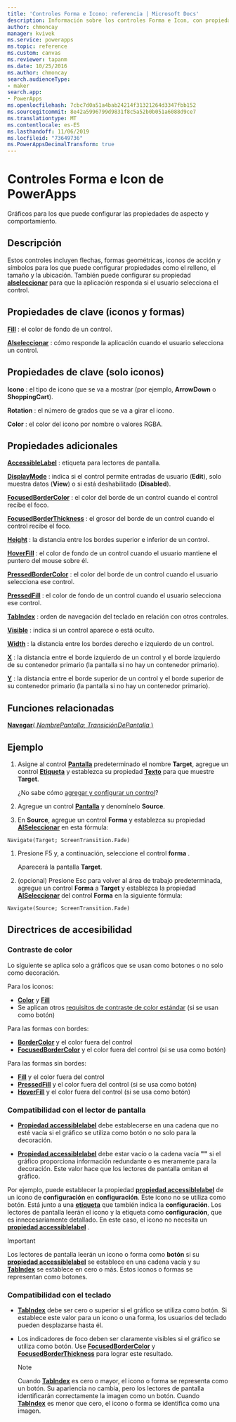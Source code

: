 ```yaml
---
title: 'Controles Forma e Icono: referencia | Microsoft Docs'
description: Información sobre los controles Forma e Icon, con propiedades y ejemplos
author: chmoncay
manager: kvivek
ms.service: powerapps
ms.topic: reference
ms.custom: canvas
ms.reviewer: tapanm
ms.date: 10/25/2016
ms.author: chmoncay
search.audienceType:
- maker
search.app:
- PowerApps
ms.openlocfilehash: 7cbc7d0a51a4bab24214f31321264d3347fbb152
ms.sourcegitcommit: 8e42a5996799d9831f8c5a52b0b051a6088d9ce7
ms.translationtype: MT
ms.contentlocale: es-ES
ms.lasthandoff: 11/06/2019
ms.locfileid: "73649736"
ms.PowerAppsDecimalTransform: true
---
```

# <a name="shape-controls-and-icon-controls-in-powerapps"></a>Controles Forma e Icon de PowerApps
Gráficos para los que puede configurar las propiedades de aspecto y comportamiento.

## <a name="description"></a>Descripción
Estos controles incluyen flechas, formas geométricas, iconos de acción y símbolos para los que puede configurar propiedades como el relleno, el tamaño y la ubicación. También puede configurar su propiedad **[alseleccionar](properties-core.md)** para que la aplicación responda si el usuario selecciona el control.

## <a name="key-properties-icons-and-shapes"></a>Propiedades de clave (iconos y formas)
**[Fill](properties-color-border.md)** : el color de fondo de un control.

**[Alseleccionar](properties-core.md)** : cómo responde la aplicación cuando el usuario selecciona un control.

## <a name="key-properties-icons-only"></a>Propiedades de clave (solo iconos)

**Icono** : el tipo de icono que se va a mostrar (por ejemplo, **ArrowDown** o **ShoppingCart**). 

**Rotation** : el número de grados que se va a girar el icono. 

**Color** : el color del icono por nombre o valores RGBA.

## <a name="additional-properties"></a>Propiedades adicionales
**[AccessibleLabel](properties-accessibility.md)** : etiqueta para lectores de pantalla.

**[DisplayMode](properties-core.md)** : indica si el control permite entradas de usuario (**Edit**), solo muestra datos (**View**) o si está deshabilitado (**Disabled**).

**[FocusedBorderColor](properties-color-border.md)** : el color del borde de un control cuando el control recibe el foco.

**[FocusedBorderThickness](properties-color-border.md)** : el grosor del borde de un control cuando el control recibe el foco.

**[Height](properties-size-location.md)** : la distancia entre los bordes superior e inferior de un control.

**[HoverFill](properties-color-border.md)** : el color de fondo de un control cuando el usuario mantiene el puntero del mouse sobre él.

**[PressedBorderColor](properties-color-border.md)** : el color del borde de un control cuando el usuario selecciona ese control.

**[PressedFill](properties-color-border.md)** : el color de fondo de un control cuando el usuario selecciona ese control.

**[TabIndex](properties-accessibility.md)** : orden de navegación del teclado en relación con otros controles.

**[Visible](properties-core.md)** : indica si un control aparece o está oculto.

**[Width](properties-size-location.md)** : la distancia entre los bordes derecho e izquierdo de un control.

**[X](properties-size-location.md)** : la distancia entre el borde izquierdo de un control y el borde izquierdo de su contenedor primario (la pantalla si no hay un contenedor primario).

**[Y](properties-size-location.md)** : la distancia entre el borde superior de un control y el borde superior de su contenedor primario (la pantalla si no hay un contenedor primario).

## <a name="related-functions"></a>Funciones relacionadas

[**Navegar**( *NombrePantalla*; *TransiciónDePantalla* )](../functions/function-navigate.md)

## <a name="example"></a>Ejemplo

1. Asigne al control **[Pantalla](control-screen.md)** predeterminado el nombre **Target**, agregue un control **[Etiqueta](control-text-box.md)** y establezca su propiedad **[Texto](properties-core.md)** para que muestre **Target**.

    ¿No sabe cómo [agregar y configurar un control](../add-configure-controls.md)?

1. Agregue un control **[Pantalla](control-screen.md)** y denomínelo **Source**.

1. En **Source**, agregue un control **Forma** y establezca su propiedad **[AlSeleccionar](properties-core.md)** en esta fórmula:

  `Navigate(Target; ScreenTransition.Fade)`
  
1. Presione F5 y, a continuación, seleccione el control **forma** .

    Aparecerá la pantalla **Target**.

1. (opcional) Presione Esc para volver al área de trabajo predeterminada, agregue un control **Forma** a **Target** y establezca la propiedad **[AlSeleccionar](properties-core.md)** del control **Forma** en la siguiente fórmula:

  `Navigate(Source; ScreenTransition.Fade)`

## <a name="accessibility-guidelines"></a>Directrices de accesibilidad

### <a name="color-contrast"></a>Contraste de color

Lo siguiente se aplica solo a gráficos que se usan como botones o no solo como decoración.

Para los iconos:
- **[Color](properties-color-border.md)** y **[Fill](properties-color-border.md)**
- Se aplican otros [requisitos de contraste de color estándar](../accessible-apps-color.md) (si se usan como botón)

Para las formas con bordes:
- **[BorderColor](properties-color-border.md)** y el color fuera del control
- **[FocusedBorderColor](properties-color-border.md)** y el color fuera del control (si se usa como botón)

Para las formas sin bordes:
- **[Fill](properties-color-border.md)** y el color fuera del control
- **[PressedFill](properties-color-border.md)** y el color fuera del control (si se usa como botón)
- **[HoverFill](properties-color-border.md)** y el color fuera del control (si se usa como botón)

### <a name="screen-reader-support"></a>Compatibilidad con el lector de pantalla
- **[Propiedad accessiblelabel](properties-accessibility.md)** debe establecerse en una cadena que no esté vacía si el gráfico se utiliza como botón o no solo para la decoración.

- **[Propiedad accessiblelabel](properties-accessibility.md)** debe estar vacío o la cadena vacía **""** si el gráfico proporciona información redundante o es meramente para la decoración. Este valor hace que los lectores de pantalla omitan el gráfico.

Por ejemplo, puede establecer la propiedad **[propiedad accessiblelabel](properties-accessibility.md)** de un icono de **configuración** en **configuración**. Este icono no se utiliza como botón. Está junto a una **[etiqueta](control-text-box.md)** que también indica la **configuración**. Los lectores de pantalla leerán el icono y la etiqueta como **configuración**, que es innecesariamente detallado. En este caso, el icono no necesita un **[propiedad accessiblelabel](properties-accessibility.md)** .

> [!IMPORTANT]
> Los lectores de pantalla leerán un icono o forma como **botón** si su **[propiedad accessiblelabel](properties-accessibility.md)** se establece en una cadena vacía y su **[TabIndex](properties-accessibility.md)** se establece en cero o más. Estos iconos o formas se representan como botones. 

### <a name="keyboard-support"></a>Compatibilidad con el teclado
- **[TabIndex](properties-accessibility.md)** debe ser cero o superior si el gráfico se utiliza como botón. Si establece este valor para un icono o una forma, los usuarios del teclado pueden desplazarse hasta él.

- Los indicadores de foco deben ser claramente visibles si el gráfico se utiliza como botón. Use **[FocusedBorderColor](properties-color-border.md)** y **[FocusedBorderThickness](properties-color-border.md)** para lograr este resultado.

    > [!NOTE]
    > Cuando **[TabIndex](properties-accessibility.md)** es cero o mayor, el icono o forma se representa como un botón. Su apariencia no cambia, pero los lectores de pantalla identificarán correctamente la imagen como un botón. Cuando **[TabIndex](properties-accessibility.md)** es menor que cero, el icono o forma se identifica como una imagen.
